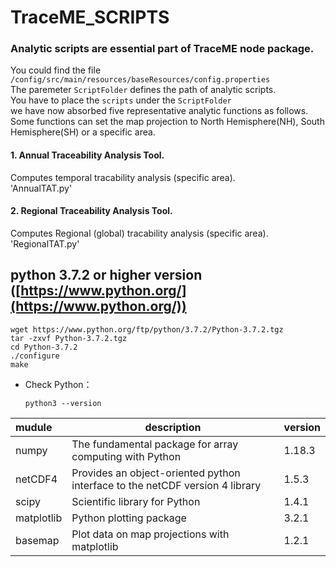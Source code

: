 # TraceME_SCRIPTS
### Analytic scripts are essential part of TraceME node package.        
You could find the file `/config/src/main/resources/baseResources/config.properties`       
The paremeter `ScriptFolder` defines the path of analytic scripts.       
You have to place the `scripts` under the `ScriptFolder`      
we have now absorbed five representative analytic functions as follows.        
Some functions can set the map projection to North Hemisphere(NH), South Hemisphere(SH) or a specific area.
#### 1. Annual Traceability Analysis Tool.
Computes temporal tracability analysis (specific area).  
'AnnualTAT.py'  
#### 2. Regional Traceability Analysis Tool.  
Computes Regional (global) tracability analysis (specific area).  
'RegionalTAT.py'  

## python  3.7.2 or higher version ([https://www.python.org/](https://www.python.org/))  
  ```shell
  wget https://www.python.org/ftp/python/3.7.2/Python-3.7.2.tgz
  tar -zxvf Python-3.7.2.tgz
  cd Python-3.7.2
  ./configure
  make
  ```
+ Check Python：
  ```shell
  python3 --version
  ```

|mudule|description|version|
|:----|----|----|
|numpy|The fundamental package for array computing with Python|1.18.3|
|netCDF4|Provides an object-oriented python interface to the netCDF version 4 library|1.5.3|
|scipy|Scientific library for Python|1.4.1|
|matplotlib|Python plotting package|3.2.1|
|basemap|Plot data on map projections with matplotlib|1.2.1|
